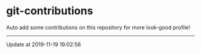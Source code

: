 # git-contributions

Auto add some contributions on this repository for more look-good profile!

---

Update at 2019-11-19 19:02:56
